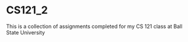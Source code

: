 # CS121_2
This is a collection of assignments completed for my CS 121 class at Ball State University
